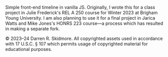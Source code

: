 Simple front-end timeline in vanilla JS.
Originally, I wrote this for a class project in Julie Frederick's REL A 250 course for Winter 2023 at Brigham Young University.
I am also planning to use it for a final project in Jarica Watts and Mike Jones's HONRS 223 course—a process which has resulted in making a separate fork.

© 2023–24 Darren R. Skidmore. All copyrighted assets used in accordance with 17 U.S.C. § 107 which permits usage of copyrighted material for educational purposes.